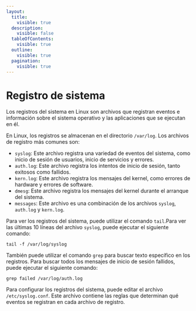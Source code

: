 ```yaml
---
layout:
  title:
    visible: true
  description:
    visible: false
  tableOfContents:
    visible: true
  outline:
    visible: true
  pagination:
    visible: true
---
```


# Registro de sistema

Los registros del sistema en Linux son archivos que registran eventos e información sobre el sistema operativo y las aplicaciones que se ejecutan en él.&#x20;

En Linux, los registros se almacenan en el directorio `/var/log`. Los archivos de registro más comunes son:

* `syslog`: Este archivo registra una variedad de eventos del sistema, como inicio de sesión de usuarios, inicio de servicios y errores.
* `auth.log`: Este archivo registra los intentos de inicio de sesión, tanto exitosos como fallidos.
* `kern.log`: Este archivo registra los mensajes del kernel, como errores de hardware y errores de software.
* `dmesg`: Este archivo registra los mensajes del kernel durante el arranque del sistema.
* `messages`: Este archivo es una combinación de los archivos `syslog`, `auth.log` y `kern.log`.

Para ver los registros del sistema, puede utilizar el comando `tail`.Para ver las últimas 10 líneas del archivo `syslog`, puede ejecutar el siguiente comando:

```
tail -f /var/log/syslog
```

También puede utilizar el comando `grep` para buscar texto específico en los registros. Para buscar todos los mensajes de inicio de sesión fallidos, puede ejecutar el siguiente comando:

```
grep failed /var/log/auth.log
```

Para configurar los registros del sistema, puede editar el archivo `/etc/syslog.conf`. Este archivo contiene las reglas que determinan qué eventos se registran en cada archivo de registro.

